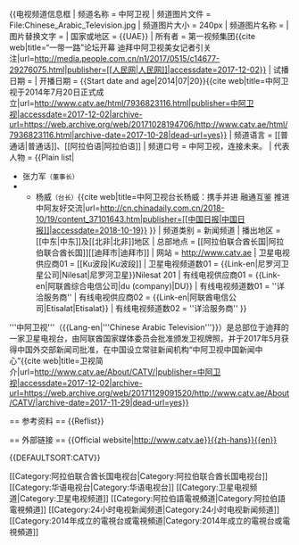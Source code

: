 {{电视频道信息框
| 频道名称          = 中阿卫视
| 频道图片文件      = File:Chinese_Arabic_Television.jpg
| 频道图片大小      = 240px
| 频道图片名称      = 
| 图片替换文字      = 
| 国家或地区        = {{UAE}}
| 所有者            = 第一视频集团<ref name="rmw">{{cite web|title=“一带一路”论坛开幕 迪拜中阿卫视美女记者引关注|url=http://media.people.com.cn/n1/2017/0515/c14677-29276075.html|publisher=[[人民网|人民网]]|accessdate=2017-12-02}}</ref>
| 试播日期          = 
| 开播日期          = {{Start date and age|2014|07|20}}<ref>{{cite web|title=中阿卫视于2014年7月20日正式成立|url=http://www.catv.ae/html/7936823116.html|publisher=中阿卫视|accessdate=2017-12-02|archive-url=https://web.archive.org/web/20171028194706/http://www.catv.ae/html/7936823116.html|archive-date=2017-10-28|dead-url=yes}}</ref>
| 频道语言          = [[普通话|普通话]]、[[阿拉伯语|阿拉伯语]]
| 频道口号          = 中阿卫视，连接未来。
| 代表人物          = {{Plain list|
* 张力军<small>（董事长）</small><ref name="rmw" />
* * 杨威<small>（台长）</small><ref>{{cite web|title=中阿卫视台长杨威：携手并进 融通互鉴 推进中阿友好交流|url=http://cn.chinadaily.com.cn/2018-10/19/content_37101643.htm|publisher=[[中国日报|中国日报]]|accessdate=2018-10-19}}</ref>
}}
| 频道类别          = 新闻频道
| 播出地区          = [[中东|中东]]及[[北非|北非]]地区
| 总部地点          = [[阿拉伯联合酋长国|阿拉伯联合酋长国]][[迪拜市|迪拜市]]
| 网站              = http://www.catv.ae
| 卫星电视供应商01  = [[Ku波段|Ku波段]]
| 卫星电视频道数01  = {{Link-en|尼罗河卫星公司|Nilesat|尼罗河卫星}}Nilesat 201
| 有线电视供应商01  = {{Link-en|阿联酋综合电信公司|du (company)|DU}}
| 有线电视频道数01  = ''详洽服务商''
| 有线电视供应商02  = {{Link-en|阿联酋电信公司|Etisalat|Etisalat}}
| 有线电视频道数02  = ''详洽服务商''
}}

'''中阿卫视'''（{{Lang-en|'''Chinese Arabic Television'''}}）是总部位于迪拜的一家卫星电视台，由阿联酋国家媒体委员会批准颁发卫视牌照，并于2017年5月获得中国外交部新闻司批准，在中国设立常驻新闻机构“中阿卫视中国新闻中心”<ref>{{cite web|title=卫视简介|url=http://www.catv.ae/About/CATV/|publisher=中阿卫视|accessdate=2017-12-02|archive-url=https://web.archive.org/web/20171129091520/http://www.catv.ae/About/CATV/|archive-date=2017-11-29|dead-url=yes}}</ref>

== 参考资料 ==
{{Reflist}}

== 外部链接 ==
{{Official website|http://www.catv.ae}}{{zh-hans}}{{en}}

{{DEFAULTSORT:CATV}}

[[Category:阿拉伯联合酋长国电视台|Category:阿拉伯联合酋长国电视台]]
[[Category:华语电视台|Category:华语电视台]]
[[Category:卫星电视频道|Category:卫星电视频道]]
[[Category:阿拉伯語電視頻道|Category:阿拉伯語電視頻道]]
[[Category:24小时电视新闻频道|Category:24小时电视新闻频道]]
[[Category:2014年成立的電視台或電視頻道|Category:2014年成立的電視台或電視頻道]]
